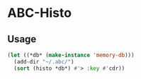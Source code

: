 # ABC-Histo

## Usage

```lisp
(let ((*db* (make-instance 'memory-db)))
  (add-dir "~/.abc/")
  (sort (histo *db*) #'> :key #'cdr))
```
